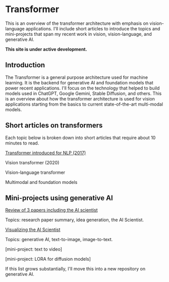 # Transformer
This is an overview of the transformer architecture with emphasis on vision-language applications. I'll include short articles to introduce the topics and mini-projects that span my recent work in vision, vision-language, and generative AI. 

**This site is under active development.**

## Introduction
The Transformer is a general purpose architecture used for machine learning. It is the backend for generative AI and foundation models that power recent applications. I'll focus on the technology that helped to build models used in ChatGPT, Google Gemini, Stable Diffusion, and others. This is an overview about how the transformer architecture is used for vision applications starting from the basics to current state-of-the-art multi-modal models.

## Short articles on transformers

Each topic below is broken down into short articles that require about 10 minutes to read.

[Transformer introduced for NLP (2017)](https://medium.com/@erikntaylor/transformer-introduced-for-nlp-80c02858064d)

Vision transformer (2020)

Vision-language transformer

Multimodal and foundation models

## Mini-projects using generative AI

[Review of 3 papers including the AI scientist](https://medium.com/@erikntaylor/review-of-ai-scientist-and-related-2024-papers-by-a-human-scientist-with-help-from-gpt-4o-b53c101943ac)

Topics: research paper summary, idea generation, the AI Scientist.

[Visualizing the AI Scientist](https://medium.com/@erikntaylor/visualizing-the-ai-scientist-2aa820ffe1f6)

Topics: generative AI, text-to-image, image-to-text.

[mini-project: text to video]

[mini-project: LORA for diffusion models]

If this list grows substantially, I'll move this into a new repository on generative AI.
